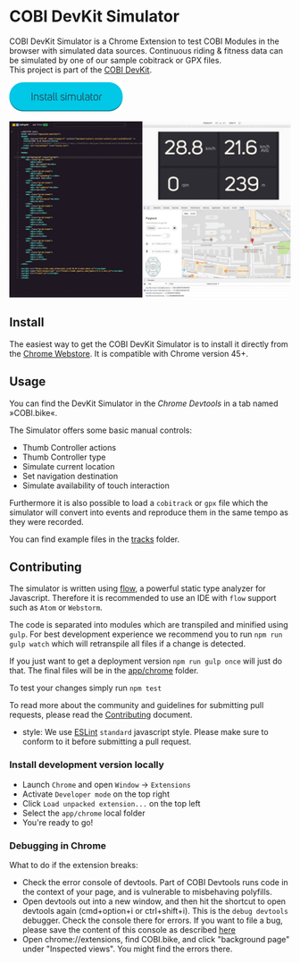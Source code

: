 
# COBI DevKit Simulator

COBI DevKit Simulator is a Chrome Extension to test COBI Modules in the browser with simulated data sources. Continuous riding & fitness data can be simulated by one of our sample cobitrack or GPX files.  
This project is part of the [COBI DevKit](https://github.com/cobi-bike/devkit/).


[<img src="resources/btn-install-simulator.png" width="203px" alt="Install simulator button">](https://chrome.google.com/webstore/detail/cobi-devkit-simulator/hpdhkapigojggienmiejhblkhenjdbno)

![DevKit Simulator](/resources/DevKit%20Simulator.jpg)

## Install

The easiest way to get the COBI DevKit Simulator is to install it directly from the
[Chrome Webstore](https://chrome.google.com/webstore/detail/cobi-devkit-simulator/hpdhkapigojggienmiejhblkhenjdbno). It is compatible with Chrome version 45+.

## Usage

You can find the DevKit Simulator in the *Chrome Devtools* in a tab named »COBI.bike«.

The Simulator offers some basic manual controls:
* Thumb Controller actions
* Thumb Controller type
* Simulate current location
* Set navigation destination
* Simulate availability of touch interaction

Furthermore it is also possible to load a `cobitrack` or `gpx` file which the simulator will convert into events and reproduce them in the same tempo as they were recorded.

You can find example files in the [tracks](tracks) folder.

## Contributing

The simulator is written using [flow](https://flow.org/), a powerful static type analyzer for Javascript.
Therefore it is recommended to use an IDE with `flow` support such as `Atom` or `Webstorm`.

The code is separated into modules which are transpiled and minified using `gulp`.
For best development experience we recommend you to run `npm run gulp watch` which
will retranspile all files if a change is detected.

If you just want to get a deployment version `npm run gulp once` will just do that.
The final files will be in the [app/chrome](app/chrome) folder.

To test your changes simply run `npm test`

To read more about the community and guidelines for submitting pull requests,
please read the [Contributing](CONTRIBUTING.md) document.

- style: We use [ESLint](http://eslint.org/) `standard` javascript style. Please
make sure to conform to it before submitting a pull request.

### Install development version locally

* Launch `Chrome` and open `Window` -> `Extensions`
* Activate `Developer mode` on the top right
* Click `Load unpacked extension...` on the top left
* Select the `app/chrome` local folder
* You're ready to go!

### Debugging in Chrome

What to do if the extension breaks:

* Check the error console of devtools. Part of COBI Devtools runs code in the
context of your page, and is vulnerable to misbehaving polyfills.
* Open devtools out into a new window, and then hit the shortcut to open devtools again (cmd+option+i or ctrl+shift+i). This is the `debug devtools` debugger. Check the console there for errors. If you want to file a bug, please save the content of this console as described [here](https://developers.google.com/web/tools/chrome-devtools/console/#saving_the_history)
* Open chrome://extensions, find COBI.bike, and click "background page" under
"Inspected views". You might find the errors there.
